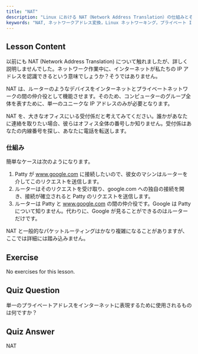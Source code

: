 ```yaml
---
title: "NAT"
description: "Linux における NAT（Network Address Translation）の仕組みとそのネットワークセキュリティにおける役割について学びます。プライベート IP とパブリック IP の違いを理解します。Linux ネットワーキングガイド。"
keywords: "NAT, ネットワークアドレス変換，Linux ネットワーキング，プライベート IP, パブリック IP, Linux チュートリアル，初心者向けガイド"
---
```


## Lesson Content

以前にも NAT (Network Address Translation) について触れましたが、詳しく説明しませんでした。ネットワーク作業中に、インターネットが私たちの IP アドレスを認識できるという意味でしょうか？そうではありません。

NAT は、ルーターのようなデバイスをインターネットとプライベートネットワークの間の仲介役として機能させます。そのため、コンピューターのグループ全体を表すために、単一のユニークな IP アドレスのみが必要となります。

NAT を、大きなオフィスにいる受付係だと考えてみてください。誰かがあなたに連絡を取りたい場合、彼らはオフィス全体の番号しか知りません。受付係はあなたの内線番号を探し、あなたに電話を転送します。

### 仕組み

簡単なケースは次のようになります。

1. Patty が www.google.com に接続したいので、彼女のマシンはルーターを介してこのリクエストを送信します。
2. ルーターはそのリクエストを受け取り、google.com への独自の接続を開き、接続が確立されると Patty のリクエストを送信します。
3. ルーターは Patty と www.google.com の間の仲介役です。Google は Patty について知りません。代わりに、Google が見ることができるのはルーターだけです。

NAT と一般的なパケットルーティングはかなり複雑になることがありますが、ここでは詳細には踏み込みません。

## Exercise

No exercises for this lesson.

## Quiz Question

単一のプライベートアドレスをインターネットに表現するために使用されるものは何ですか？

## Quiz Answer

NAT
